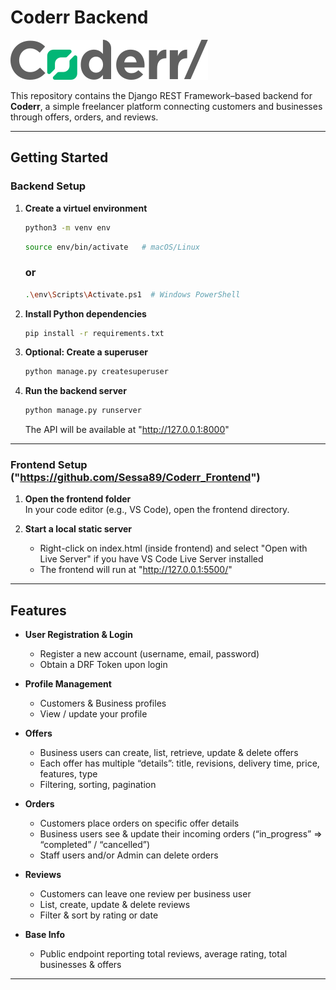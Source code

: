 # Coderr Backend

![Coderr Logo](logo_coderr.svg)

This repository contains the Django REST Framework–based backend for **Coderr**, a simple freelancer platform connecting customers and businesses through offers, orders, and reviews.

---

## Getting Started

### Backend Setup

1. **Create a virtuel environment**
    ```bash
    python3 -m venv env
    ```
    ```bash
    source env/bin/activate   # macOS/Linux
    ```
    ### or
    ```bash
    .\env\Scripts\Activate.ps1  # Windows PowerShell
    ```

2. **Install Python dependencies**
    ```bash
    pip install -r requirements.txt
    ```

3. **Optional: Create a superuser**
    ```bash
    python manage.py createsuperuser
    ```

4. **Run the backend server**
    ```bash
    python manage.py runserver
    ```

    The API will be available at "http://127.0.0.1:8000"

---

### Frontend Setup ("https://github.com/Sessa89/Coderr_Frontend")

1. **Open the frontend folder**  
    In your code editor (e.g., VS Code), open the frontend directory.

2. **Start a local static server**
    - Right-click on index.html (inside frontend) and select "Open with Live Server" if you have VS Code Live Server installed
    - The frontend will run at "http://127.0.0.1:5500/"

---

## Features

- **User Registration & Login**  
  - Register a new account (username, email, password)
  - Obtain a DRF Token upon login

- **Profile Management**  
  - Customers & Business profiles  
  - View / update your profile  

- **Offers**  
  - Business users can create, list, retrieve, update & delete offers  
  - Each offer has multiple “details”: title, revisions, delivery time, price, features, type  
  - Filtering, sorting, pagination

- **Orders**  
  - Customers place orders on specific offer details  
  - Business users see & update their incoming orders (“in_progress” => “completed” / “cancelled”)  
  - Staff users and/or Admin can delete orders 

- **Reviews**  
  - Customers can leave one review per business user  
  - List, create, update & delete reviews  
  - Filter & sort by rating or date

- **Base Info**  
  - Public endpoint reporting total reviews, average rating, total businesses & offers

---